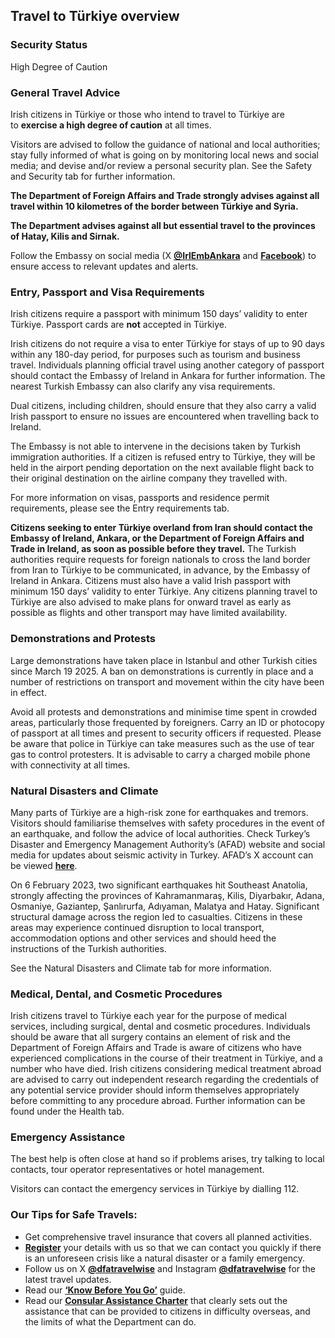 ## Travel to Türkiye overview

### **Security Status**

High Degree of Caution

### **General Travel Advice**

Irish citizens in Türkiye or those who intend to travel to Türkiye are to **exercise a high degree of caution** at all times.

Visitors are advised to follow the guidance of national and local authorities; stay fully informed of what is going on by monitoring local news and social media; and devise and/or review a personal security plan. See the Safety and Security tab for further information.

**The Department of Foreign Affairs and Trade strongly advises against all travel within 10 kilometres of the border between Türkiye and Syria.**

**The Department advises against all but essential travel to the provinces of Hatay, Kilis and Sirnak.**

Follow the Embassy on social media (X [**@IrlEmbAnkara**](https://twitter.com/IrlEmbAnkara) and [**Facebook**](https://www.facebook.com/IrishEmbassyTurkiye)) to ensure access to relevant updates and alerts.

### **Entry, Passport and Visa Requirements**

Irish citizens require a passport with minimum 150 days’ validity to enter Türkiye. Passport cards are **not** accepted in Türkiye.

Irish citizens do not require a visa to enter Türkiye for stays of up to 90 days within any 180-day period, for purposes such as tourism and business travel. Individuals planning official travel using another category of passport should contact the Embassy of Ireland in Ankara for further information. The nearest Turkish Embassy can also clarify any visa requirements.

Dual citizens, including children, should ensure that they also carry a valid Irish passport to ensure no issues are encountered when travelling back to Ireland.

The Embassy is not able to intervene in the decisions taken by Turkish immigration authorities. If a citizen is refused entry to Türkiye, they will be held in the airport pending deportation on the next available flight back to their original destination on the airline company they travelled with.

For more information on visas, passports and residence permit requirements, please see the Entry requirements tab.

**Citizens seeking to enter Türkiye overland from Iran should contact the Embassy of Ireland, Ankara, or the Department of Foreign Affairs and Trade in Ireland, as soon as possible before they travel.** The Turkish authorities require requests for foreign nationals to cross the land border from Iran to Türkiye to be communicated, in advance, by the Embassy of Ireland in Ankara. Citizens must also have a valid Irish passport with minimum 150 days’ validity to enter Türkiye. Any citizens planning travel to Türkiye are also advised to make plans for onward travel as early as possible as flights and other transport may have limited availability.

### **Demonstrations and Protests**

Large demonstrations have taken place in Istanbul and other Turkish cities since March 19 2025. A ban on demonstrations is currently in place and a number of restrictions on transport and movement within the city have been in effect.

Avoid all protests and demonstrations and minimise time spent in crowded areas, particularly those frequented by foreigners. Carry an ID or photocopy of passport at all times and present to security officers if requested. Please be aware that police in Türkiye can take measures such as the use of tear gas to control protesters. It is advisable to carry a charged mobile phone with connectivity at all times.

### **Natural Disasters and Climate**

Many parts of Türkiye are a high-risk zone for earthquakes and tremors. Visitors should familiarise themselves with safety procedures in the event of an earthquake, and follow the advice of local authorities. Check Turkey’s Disaster and Emergency Management Authority’s (AFAD) website and social media for updates about seismic activity in Turkey. AFAD’s X account can be viewed [**here**](https://x.com/DepremDairesi).

On 6 February 2023, two significant earthquakes hit Southeast Anatolia, strongly affecting the provinces of Kahramanmaraş, Kilis, Diyarbakır, Adana, Osmaniye, Gaziantep, Şanlırurfa, Adıyaman, Malatya and Hatay. Significant structural damage across the region led to casualties. Citizens in these areas may experience continued disruption to local transport, accommodation options and other services and should heed the instructions of the Turkish authorities.

See the Natural Disasters and Climate tab for more information.

### **Medical, Dental, and Cosmetic Procedures**

Irish citizens travel to Türkiye each year for the purpose of medical services, including surgical, dental and cosmetic procedures. Individuals should be aware that all surgery contains an element of risk and the Department of Foreign Affairs and Trade is aware of citizens who have experienced complications in the course of their treatment in Türkiye, and a number who have died. Irish citizens considering medical treatment abroad are advised to carry out independent research regarding the credentials of any potential service provider should inform themselves appropriately before committing to any procedure abroad. Further information can be found under the Health tab.

### **Emergency Assistance**

The best help is often close at hand so if problems arises, try talking to local contacts, tour operator representatives or hotel management.

Visitors can contact the emergency services in Türkiye by dialling 112.

### **Our Tips for Safe Travels:**

* Get comprehensive travel insurance that covers all planned activities.
* [**Register**](https://www.ireland.ie/en/dfa/overseas-travel/citizens-registration/) your details with us so that we can contact you quickly if there is an unforeseen crisis like a natural disaster or a family emergency.
* Follow us on X [**@dfatravelwise**](https://www.twitter.com/DFATravelWise) and Instagram [**@dfatravelwise**](https://www.instagram.com/dfatravelwise/) for the latest travel updates.
* Read our [**‘Know Before You Go’**](https://www.ireland.ie/en/dfa/overseas-travel/know-before-you-go/) guide.
* Read our [**Consular Assistance Charter**](https://www.ireland.ie/en/dfa/overseas-travel/assistance-abroad/consular-assistance-charter/) that clearly sets out the assistance that can be provided to citizens in difficulty overseas, and the limits of what the Department can do.